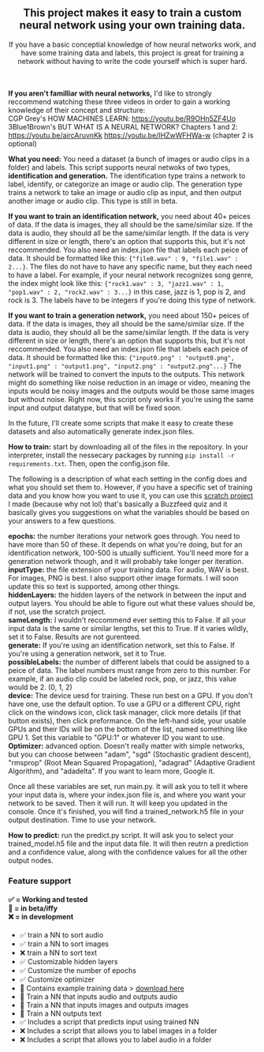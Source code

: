 <h2 align="center">
This project makes it easy to train a custom neural network using your own training data.<br>
</h4>
<p align="center">
If you have a basic conceptial knowledge of how neural networks work, and have some training data and labels, this project is great for training a network without having to write the code yourself which is super hard.
</p>

<br><br>
**If you aren't familliar with neural networks,** I'd like to strongly reccommend watching these three videos in order to gain a working knowledge of their concept and structure:<br>
CGP Grey's HOW MACHINES LEARN: https://youtu.be/R9OHn5ZF4Uo<br>
3Blue1Brown's BUT WHAT IS A NEURAL NETWORK? Chapters 1 and 2: https://youtu.be/aircAruvnKk https://youtu.be/IHZwWFHWa-w (chapter 2 is optional)

**What you need:** You need a dataset (a bunch of images or audio clips in a folder) and labels. This script supports neural netwoks of two types, **identification and generation.** The identification type trains a network to label, identify, or categorize an image or audio clip. The generation type trains a network to take an image or audio clip as input, and then output another image or audio clip. This type is still in beta. 

**If you want to train an identification network,** you need about 40+ peices of data. If the data is images, they all should be the same/similar size. If the data is audio, they should all be the same/similar length. If the data is very different in size or length, there's an option that supports this, but it's not reccommended. You also need an index.json file that labels each peice of data. It should be formatted like this: `{"file0.wav" : 9, "file1.wav" : 2...}`. The files do not have to have any specific name, but they each need to have a label. For example, if your neural network recognizes song genre, the index might look like this: `{"rock1.wav" : 3, "jazz1.wav" : 1, "pop1.wav" : 2, "rock2.wav" : 3...}` in this case, jazz is 1, pop is 2, and rock is 3. The labels have to be integers if you're doing this type of network.

**If you want to train a generation network,** you need about 150+ peices of data. If the data is images, they all should be the same/similar size. If the data is audio, they should all be the same/similar length. If the data is very different in size or length, there's an option that supports this, but it's not reccommended. You also need an index.json file that labels each peice of data. It should be formatted like this: `{"input0.png" : "output0.png", "input1.png" : "output1.png", "input2.png" : "output2.png"...}` The network will be trained to convert the inputs to the outputs. This network might do something like noise reduction in an image or video, meaning the inputs would be noisy images and the outputs would be those same images but without noise. Right now, this script only works if you're using the same input and output datatype, but that will be fixed soon.

In the future, I'll create some scripts that make it easy to create these datasets and also automatically generate index.json files.

**How to train:** start by downloading all of the files in the repository. In your interpreter, install the nessecary packages by running 
`pip install -r requirements.txt`. Then, open the config.json file. 

The following is a description of what each setting in the config does and what you should set them to. However, if you have a specific set of training data and you know how you want to use it, you can use this [scratch project](https://scratch.mit.edu/projects/780826281/) I made (because why not lol) that's basically a Buzzfeed quiz and it basically gives you suggestions on what the variables should be based on your answers to a few questions.<br>

**epochs:** the number iterations your network goes through. You need to have more than 50 of these. It depends on what you're doing, but for an identification network, 100-500 is utually sufficient. You'll need more for a generation network though, and it will probably take longer per iteration.<br>
**inputType:** the file extension of your training data. For audio, WAV is best. For images, PNG is best. I also support other image formats. I will soon update this so text is supported, among other things.<br>
**hiddenLayers:** the hidden layers of the network in between the input and output layers. You should be able to figure out what these values should be, if not, use the scratch project.<br>
**sameLength:** I wouldn't reccommend ever setting this to False. If all your input data is the same or similar lengths, set this to True. If it varies wildly, set it to False. Results are not gurenteed.<br>
**generate:** If you're using an identification network, set this to False. If you're using a generation network, set it to True.<br>
**possibleLabels:** the number of different labels that could be assigned to a peice of data. The label numbers must range from zero to this number. For example, if an audio clip could be labeled rock, pop, or jazz, this value would be 2. (0, 1, 2)<br>
**device:** The device uesd for training. These run best on a GPU. If you don't have one, use the default option. To use a GPU or a different CPU, right click on the windows icon, click task manager, click more details (if that button exists), then click preformance. On the left-hand side, your usable GPUs and their IDs will be on the bottom of the list, named something like GPU 1. Set this variable to "GPU:1" or whatever ID you want to use.<br>
**Optimizer:** advanced option. Doesn't really matter with simple networks, but you can choose between "adam", "sgd" (Stochastic gradient descent), "rmsprop" (Root Mean Squared Propagation), "adagrad" (Adaptive Gradient Algorithm), and "adadelta". If you want to learn more, Google it.

Once all these variables are set, run main.py. It will ask you to tell it where your input data is, where your index.json file is, and where you want your network to be saved. Then it will run. It will keep you updated in the console. Once it's finished, you will find a trained_network.h5 file in your output destination. Time to use your network. 

**How to predict:** run the predict.py script. It will ask you to select your trained_model.h5 file and the input data file. It will then reutrn a prediction and a confidence value, along with the confidence values for all the other output nodes.
<br>
<h3>
Feature support
</h3>
<h4>
✅ = Working and tested <br>🚧 =  in beta/iffy <br>❌ = in development
</h4>

* ✅ train a NN to sort audio<br>
* ✅ train a NN to sort images<br>
* ❌ train a NN to sort text<br>
* ✅ Customizable hidden layers<br>
* ✅ Customize the number of epochs<br>
* ✅ Customize optimizer<br>
* 🚧 Contains example training data > [download here](https://drive.google.com/file/d/15K4D35rS53anJg68fpmE48BaByK8ojI7/view?usp=share_link)<br>
* 🚧 Train a NN that inputs audio and outputs audio<br>
* 🚧 Train a NN that inputs images and outputs images<br>
* 🚧 Train a NN outputs text<br>
* ✅ Includes a script that predicts input using trained NN<br>
* ❌ Includes a script that allows you to label images in a folder<br>
* ❌ Includes a script that allows you to label audio in a folder<br>
